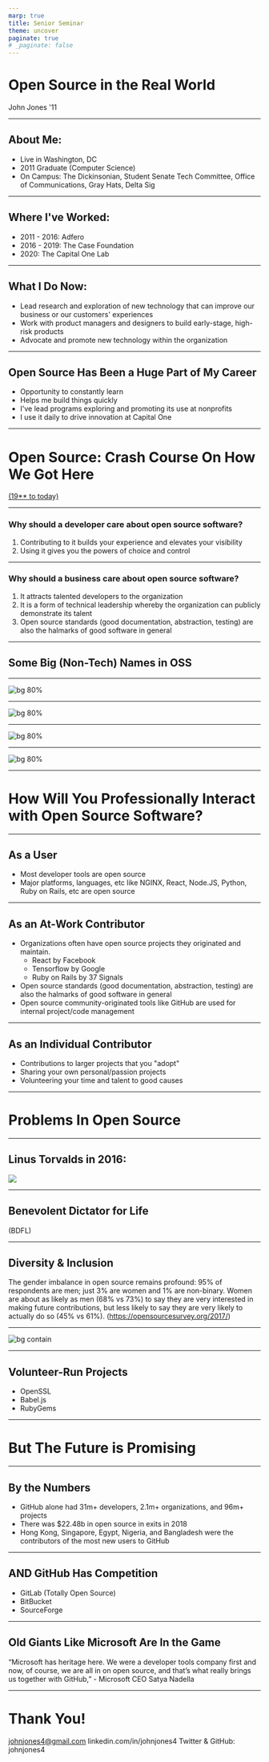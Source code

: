 ```yaml
---
marp: true
title: Senior Seminar
theme: uncover
paginate: true
# _paginate: false
---
```


# <!--fit--> Open Source in the Real World

John Jones '11

---

## About Me:

* Live in Washington, DC
* 2011 Graduate (Computer Science)
* On Campus: The Dickinsonian, Student Senate Tech Committee, Office of Communications, Gray Hats, Delta Sig

---

## Where I've Worked:

* 2011 - 2016: Adfero
* 2016 - 2019: The Case Foundation
* 2020: The Capital One Lab

---

## What I Do Now:

* Lead research and exploration of new technology that can improve our business or our customers' experiences
* Work with product managers and designers to build early-stage, high-risk products
* Advocate and promote new technology within the organization

---

## Open Source Has Been a Huge Part of My Career

* Opportunity to constantly learn
* Helps me build things quickly
* I've lead programs exploring and promoting its use at nonprofits
* I use it daily to drive innovation at Capital One

---

# Open Source: Crash Course On How We Got Here

[(19** to today)](http://0.0.0.0:8000/timeline/)

---
### Why should a developer care about open source software?

1. Contributing to it builds your experience and elevates your visibility
1. Using it gives you the powers of choice and control

---

### Why should a business care about open source software?

1. It attracts talented developers to the organization
1. It is a form of technical leadership whereby the organization can publicly demonstrate its talent
1. Open source standards (good documentation, abstraction, testing) are also the halmarks of good software in general

---

## Some Big (Non-Tech) Names in OSS

---

![bg 80%](img/nyt.png)

---

![bg 80%](img/nike.png)

---

![bg 80%](img/walmart.png)

---

![bg 80%](img/capitalone.png)

---

# How Will You Professionally Interact with Open Source Software?

---

## As a User

* Most developer tools are open source
* Major platforms, languages, etc like NGINX, React, Node.JS, Python, Ruby on Rails, etc are open source

---

## As an At-Work Contributor

* Organizations often have open source projects they originated and maintain.
  * React by Facebook
  * Tensorflow by Google
  * Ruby on Rails by 37 Signals
* Open source standards (good documentation, abstraction, testing) are also the halmarks of good software in general
* Open source community-originated tools like GitHub are used for internal project/code management

---

## As an Individual Contributor

* Contributions to larger projects that you "adopt"
* Sharing your own personal/passion projects
* Volunteering your time and talent to good causes

---

# Problems In Open Source

---

## Linus Torvalds in 2016:

![](img/Linus.png)

---

## Benevolent Dictator for Life

(BDFL)

---

## Diversity & Inclusion

The gender imbalance in open source remains profound: 95% of respondents are men; just 3% are women and 1% are non-binary. Women are about as likely as men (68% vs 73%) to say they are very interested in making future contributions, but less likely to say they are very likely to actually do so (45% vs 61%). (https://opensourcesurvey.org/2017/)

---

![bg contain](img/funding.png)

---

## Volunteer-Run Projects

* OpenSSL
* Babel.js
* RubyGems

---

# But The Future is Promising

---

## By the Numbers

* GitHub alone had 31m+ developers, 2.1m+ organizations, and 96m+ projects
* There was $22.48b in open source in exits in 2018
* Hong Kong, Singapore, Egypt, Nigeria, and Bangladesh were the contributors of the most new users to GitHub

---

## AND GitHub Has Competition

* GitLab (Totally Open Source)
* BitBucket
* SourceForge

---

## Old Giants Like Microsoft Are In the Game

“Microsoft has heritage here. We were a developer tools company first and now, of course, we are all in on open source, and that’s what really brings us together with GitHub,” - Microsoft CEO Satya Nadella 

---

# Thank You!

johnjones4@gmail.com
linkedin.com/in/johnjones4
Twitter & GitHub: johnjones4
